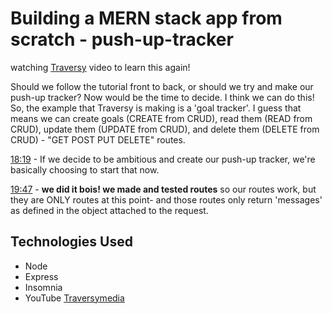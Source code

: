 # Building a MERN stack app from scratch - push-up-tracker
watching [Traversy](https://www.youtube.com/watch?v=-0exw-9YJBo&list=PLillGF-RfqbbQeVSccR9PGKHzPJSWqcsm&ab_channel=TraversyMedia) video to learn this again!

Should we follow the tutorial front to back, or should we try and make our push-up tracker?
Now would be the time to decide.  I think we can do this! So, the example that Traversy is making is a 'goal tracker'.  I guess that means we can create goals (CREATE from CRUD), read them (READ from CRUD), update them (UPDATE from CRUD), and delete them (DELETE from CRUD) - "GET POST PUT DELETE" routes.  

[18:19](https://youtu.be/-0exw-9YJBo?t=1099) - If we decide to be ambitious and create our push-up tracker, we're basically choosing to start that now.

[19:47](https://youtu.be/-0exw-9YJBo?t=1187) - **we did it bois!  we made and tested routes**
 so our routes work, but they are ONLY routes at this point- and those routes only return 'messages' as defined in the object attached to the request.


## Technologies Used
- Node
- Express
- Insomnia
- YouTube [Traversymedia](https://www.traversymedia.com/)
